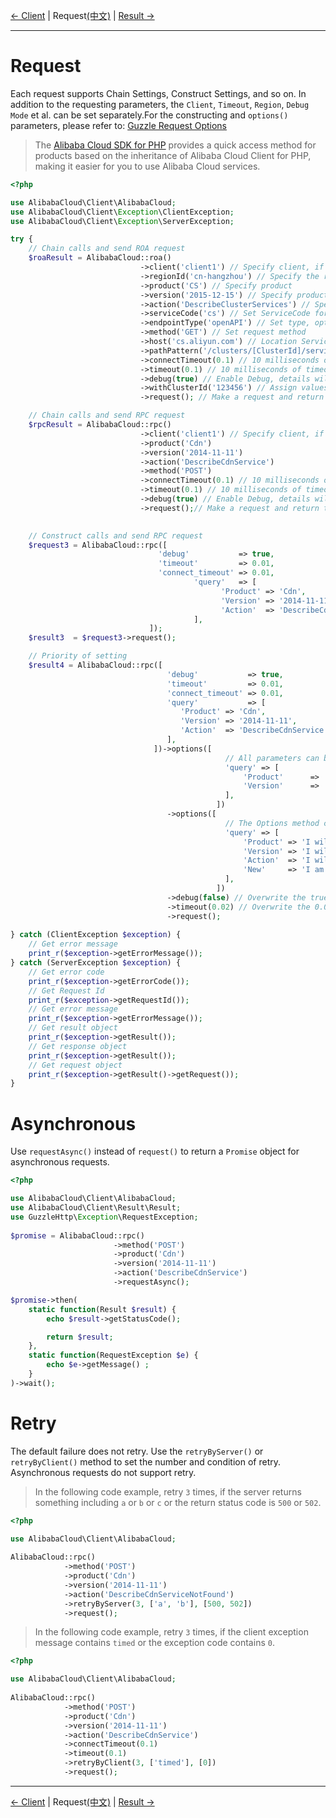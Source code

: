 [← Client](2-Client-EN.md) | Request[(中文)](3-Request-CN.md) | [Result →](4-Result-EN.md)
***

# Request

Each request supports Chain Settings, Construct Settings, and so on. In addition to the requesting parameters, the `Client`, `Timeout`, `Region`, `Debug Mode` et al. can be set separately.For the constructing and `options()` parameters, please refer to: [Guzzle Request Options][guzzle-docs]

> The [Alibaba Cloud SDK for PHP][SDK] provides a quick access method for products based on the inheritance of Alibaba Cloud Client for PHP, making it easier for you to use Alibaba Cloud services.

```php
<?php

use AlibabaCloud\Client\AlibabaCloud;
use AlibabaCloud\Client\Exception\ClientException;
use AlibabaCloud\Client\Exception\ServerException;

try {
    // Chain calls and send ROA request
    $roaResult = AlibabaCloud::roa()
                             ->client('client1') // Specify client, if not, the default client is used by default
                             ->regionId('cn-hangzhou') // Specify the requested regionId, if not specified, use the client regionId, then default regionId
                             ->product('CS') // Specify product
                             ->version('2015-12-15') // Specify product version
                             ->action('DescribeClusterServices') // Specify product interface
                             ->serviceCode('cs') // Set ServiceCode for addressing, optional
                             ->endpointType('openAPI') // Set type, optional
                             ->method('GET') // Set request method
                             ->host('cs.aliyun.com') // Location Service will not be enabled if the host is specified. For example, service with a Certification type-Bearer Token should be specified
                             ->pathPattern('/clusters/[ClusterId]/services') // Specify path rule with ROA-style
                             ->connectTimeout(0.1) // 10 milliseconds of connection timeout. When the units < 1, units will be converted to milliseconds automatically
                             ->timeout(0.1) // 10 milliseconds of timeout. When the units < 1, units will be converted to milliseconds automatically
                             ->debug(true) // Enable Debug, details will be output under CLI
                             ->withClusterId('123456') // Assign values to parameters in the path. Method: with + Parameter
                             ->request(); // Make a request and return to result object. The request is to be placed at the end of the setting

    // Chain calls and send RPC request
    $rpcResult = AlibabaCloud::rpc()
                             ->client('client1') // Specify client, if not, the default client is used by default
                             ->product('Cdn')
                             ->version('2014-11-11')
                             ->action('DescribeCdnService')
                             ->method('POST')
                             ->connectTimeout(0.1) // 10 milliseconds of connection timeout. When the units < 1, units will be converted to milliseconds automatically
                             ->timeout(0.1) // 10 milliseconds of timeout. When the units < 1, units will be converted to milliseconds automatically
                             ->debug(true) // Enable Debug, details will be output under CLI
                             ->request();// Make a request and return to result object. The request is to be placed at the end of the setting
        

    // Construct calls and send RPC request
    $request3 = AlibabaCloud::rpc([
                                 'debug'           => true,
                                 'timeout'         => 0.01,
                                 'connect_timeout' => 0.01,
                                         'query'   => [
                                               'Product' => 'Cdn',
                                               'Version' => '2014-11-11',
                                               'Action'  => 'DescribeCdnService',
                                         ],
                               ]);
    $result3  = $request3->request();

    // Priority of setting
    $result4 = AlibabaCloud::rpc([
                                   'debug'           => true,
                                   'timeout'         => 0.01,
                                   'connect_timeout' => 0.01,
                                   'query'           => [
                                      'Product' => 'Cdn',
                                      'Version' => '2014-11-11',
                                      'Action'  => 'DescribeCdnService',
                                   ],
                                ])->options([
                                                // All parameters can be also set by Options method or reset
                                                'query' => [
                                                    'Product'      => 'I will overwrite this value in constructor',
                                                    'Version'      => 'I am new value',
                                                ],
                                              ])
                                   ->options([
                                                // The Options method can be called multiple times
                                                'query' => [
                                                    'Product' => 'I will overwrite the previous value',
                                                    'Version' => 'I will overwrite the previous value',
                                                    'Action'  => 'I will overwrite the previous value',
                                                    'New'     => 'I am new value',
                                                ],
                                              ])
                                   ->debug(false) // Overwrite the true of the former
                                   ->timeout(0.02) // Overwrite the 0.01 of the former
                                   ->request();
    
} catch (ClientException $exception) {
    // Get error message
    print_r($exception->getErrorMessage());
} catch (ServerException $exception) {
    // Get error code
    print_r($exception->getErrorCode());
    // Get Request Id
    print_r($exception->getRequestId());
    // Get error message
    print_r($exception->getErrorMessage());
    // Get result object
    print_r($exception->getResult());
    // Get response object
    print_r($exception->getResult());
    // Get request object
    print_r($exception->getResult()->getRequest());
}
```


# Asynchronous

Use `requestAsync()` instead of `request()` to return a `Promise` object for asynchronous requests.

```php
<?php

use AlibabaCloud\Client\AlibabaCloud;
use AlibabaCloud\Client\Result\Result;
use GuzzleHttp\Exception\RequestException;
        
$promise = AlibabaCloud::rpc()
                       ->method('POST')
                       ->product('Cdn')
                       ->version('2014-11-11')
                       ->action('DescribeCdnService')
                       ->requestAsync();

$promise->then(
    static function(Result $result) {
        echo $result->getStatusCode();

        return $result;
    },
    static function(RequestException $e) {
        echo $e->getMessage() ;
    }
)->wait();
```


# Retry

The default failure does not retry. Use the `retryByServer()` or `retryByClient()` method to set the number and condition of retry. Asynchronous requests do not support retry.

> In the following code example, retry `3` times, if the server returns something including `a` or `b` or `c` or the return status code is `500` or `502`.

```php
<?php

use AlibabaCloud\Client\AlibabaCloud;
        
AlibabaCloud::rpc()
            ->method('POST')
            ->product('Cdn')
            ->version('2014-11-11')
            ->action('DescribeCdnServiceNotFound')
            ->retryByServer(3, ['a', 'b'], [500, 502])
            ->request();
```

> In the following code example, retry `3` times, if the client exception message contains `timed` or the exception code contains `0`.

```php
<?php

use AlibabaCloud\Client\AlibabaCloud;
        
AlibabaCloud::rpc()
            ->method('POST')
            ->product('Cdn')
            ->version('2014-11-11')
            ->action('DescribeCdnService')
            ->connectTimeout(0.1)
            ->timeout(0.1)
            ->retryByClient(3, ['timed'], [0])
            ->request();
```


***
[← Client](2-Client-EN.md) | Request[(中文)](3-Request-CN.md) | [Result →](4-Result-EN.md)

[SDK]: https://github.com/aliyun/openapi-sdk-php
[guzzle-docs]: http://docs.guzzlephp.org/en/stable/request-options.html
